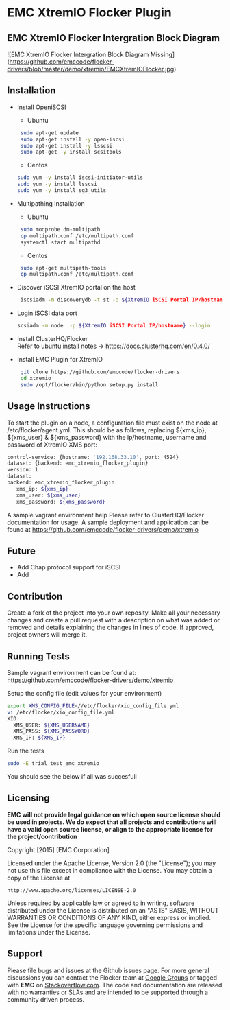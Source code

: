 EMC XtremIO Flocker Plugin
======================

## EMC XtremIO Flocker Intergration Block Diagram
![EMC XtremIO Flocker Intergration Block Diagram Missing]
(https://github.com/emccode/flocker-drivers/blob/master/demo/xtremio/EMCXtremIOFlocker.jpg)
## Installation
- Install OpeniSCSI
    * Ubuntu<br>
   ```bash
    sudo apt-get update
    sudo apt-get install -y open-iscsi
    sudo apt-get install -y lsscsi
    sudo apt-get -y install scsitools
    ```
    * Centos<br>
    ```bash
    sudo yum -y install iscsi-initiator-utils
    sudo yum -y install lsscsi
    sudo yum -y install sg3_utils
    ```
- Multipathing Installation
    * Ubuntu<br>
   ```bash
    sudo modprobe dm-multipath
    cp multipath.conf /etc/multipath.conf
    systemctl start multipathd
   ```
    * Centos<br>
   ```bash
    sudo apt-get multipath-tools
    cp multipath.conf /etc/multipath.conf
   ```
- Discover iSCSI XtremIO portal on the host<br>
   ```bash
    iscsiadm -m discoverydb -t st -p ${XtremIO iSCSI Portal IP/hostname}:3260 --discover
    ```
- Login iSCSI data port<br>
   ```bash
   scsiadm -m node  -p ${XtremIO iSCSI Portal IP/hostname} --login
   ```
- Install ClusterHQ/Flocker<br>
Refer to ubuntu install notes -> https://docs.clusterhq.com/en/0.4.0/
- Install EMC Plugin for XtremIO

   ```bash
    git clone https://github.com/emccode/flocker-drivers
    cd xtremio
    sudo /opt/flocker/bin/python setup.py install
    ```

## Usage Instructions
To start the plugin on a node, a configuration file must exist on the node at /etc/flocker/agent.yml. This should be as follows, replacing ${xms_ip}, ${xms_user} & ${xms_password} with the ip/hostname, username and password of XtremIO XMS port:
```bash
control-service: {hostname: '192.168.33.10', port: 4524}
dataset: {backend: emc_xtremio_flocker_plugin}
version: 1
dataset:
backend: emc_xtremio_flocker_plugin
   xms_ip: ${xms_ip}
   xms_user: ${xms_user}
   xms_password: ${xms_password}
```
A sample vagrant environment help
Please refer to ClusterHQ/Flocker documentation for usage. A sample deployment and application can be found at https://github.com/emccode/flocker-drivers/demo/xtremio

## Future
- Add Chap protocol support for iSCSI
- Add

## Contribution
Create a fork of the project into your own reposity. Make all your necessary changes and create a pull request with a description on what was added or removed and details explaining the changes in lines of code. If approved, project owners will merge it.

## Running Tests

Sample vagrant environment can be found at: https://github.com/emccode/flocker-drivers/demo/xtremio

Setup the config file (edit values for your environment)
```bash
export XMS_CONFIG_FILE=//etc/flocker/xio_config_file.yml
vi /etc/flocker/xio_config_file.yml
XIO:
  XMS_USER: ${XMS_USERNAME}
  XMS_PASS: ${XMS_PASSWORD}
  XMS_IP: ${XMS_IP}
```
Run the tests
```bash
sudo -E trial test_emc_xtremio
```
You should see the below if all was succesfull

Licensing
---------
**EMC will not provide legal guidance on which open source license should be used in projects. We do expect that all projects and contributions will have a valid open source license, or align to the appropriate license for the project/contribution**

Copyright [2015] [EMC Corporation]

Licensed under the Apache License, Version 2.0 (the "License");
you may not use this file except in compliance with the License.
You may obtain a copy of the License at

    http://www.apache.org/licenses/LICENSE-2.0

Unless required by applicable law or agreed to in writing, software
distributed under the License is distributed on an "AS IS" BASIS,
WITHOUT WARRANTIES OR CONDITIONS OF ANY KIND, either express or implied.
See the License for the specific language governing permissions and
limitations under the License.

Support
-------
Please file bugs and issues at the Github issues page. For more general discussions you can contact the Flocker team at <a href="https://groups.google.com/forum/#!forum/flocker-users">Google Groups</a> or tagged with **EMC** on <a href="https://stackoverflow.com">Stackoverflow.com</a>. The code and documentation are released with no warranties or SLAs and are intended to be supported through a community driven process.

